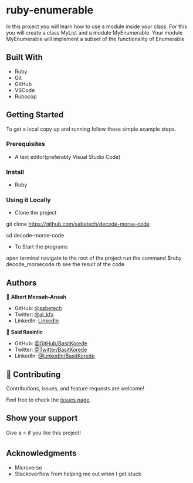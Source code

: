 # ruby-enumerable

In this project you will learn how to use a module inside your class. For this you will create a class MyList and a module MyEnumerable. Your module MyEnumerable will implement a subset of the functionality of Enumerable

## Built With

- Ruby
- Git
- GitHub
- VSCode
- Rubocop

## Getting Started

To get a local copy up and running follow these simple example steps.

### Prerequisites

- A text editor(preferably Visual Studio Code)

### Install

- Ruby

### Using it Locally

- Clone the project

git clone https://github.com/sabetech/decode-morse-code

cd decode-morse-code

- To Start the programs

open terminal
navigate to the root of the project
run the command $ruby decode_morsecode.rb
see the result of the code


## Authors


👤 **Albert Mensah-Ansah**

- GitHub: [@sabetech](https://github.com/sabetech)
- Twitter: [@al_kfx](https://twitter.com/al_kfx)
- LinkedIn: [LinkedIn](https://www.linkedin.com/in/albert-mensahansah)

👤 **Said Rasinlic**

- GitHub: [@GitHub/BasitKorede](https://github.com/BasitKorede)
- Twitter: [@Twitter/BasitKorede](https://twitter.com/BasitKorede)
- LinkedIn: [@LinkedIn/BasitKorede](https://www.linkedin.com/in/Basit-Korede)


## 🤝 Contributing

Contributions, issues, and feature requests are welcome!

Feel free to check the [issues page](../../issues/).

## Show your support

Give a ⭐️ if you like this project!

## Acknowledgments

- Microverse 
- Stackoverflow from helping me out when I get stuck
